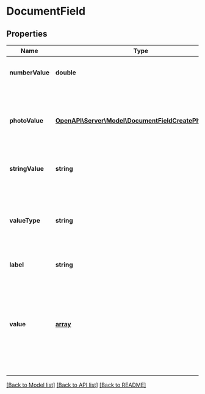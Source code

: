 # DocumentField

## Properties
Name | Type | Description | Notes
------------ | ------------- | ------------- | -------------
**numberValue** | **double** | Value of this field if this document field has valueType: ValueType_Number. | [optional] 
**photoValue** | [**OpenAPI\Server\Model\DocumentFieldCreatePhotoValue**](DocumentFieldCreatePhotoValue.md) | Value of this field if this document field has valueType: ValueType_Photo. Array of photo objects where each object contains a URL for a photo. | [optional] 
**stringValue** | **string** | Value of this field if this document field has valueType: ValueType_String. | [optional] 
**valueType** | **string** | Determines the type of this field and what type of value this field has. It should be either ValueType_Number, ValueType_String, or ValueType_Photo. | 
**label** | **string** | Descriptive name of this field. | 
**value** | [**array**](.md) | DEPRECATED: Please use stringValue, numberValue, or photoValue instead. Value of this field. Depending on what kind of field it is, this may be one of the following: an array of image urls, a float, an integer, or a string. | [optional] 

[[Back to Model list]](../README.md#documentation-for-models) [[Back to API list]](../README.md#documentation-for-api-endpoints) [[Back to README]](../README.md)



